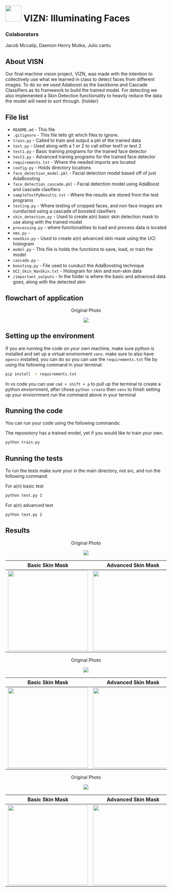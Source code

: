 #  <img src="Visuals/Icon/VIZN.webp" width="50"> VIZN: Illuminating Faces 

### Colaborators
Jacob Mccalip, Daemon Henry Mutka, Julio cantu

## About VISN

Our final machine vision project, VIZN, was made with the intention to collectively use what we learned in class to detect faces from different images. To do so we used Adaboost as the backbone and Cascade Classifiers as its framework to build the trained model. For detecting we also implemented a Skin Detection functionality to heavily reduce the data the model will need to sort through. (holder) 

## File list
- `README.md` - This file
- `.gitignore` - This file tells git which files to ignore.
- `train.py` - Called to train and output a pkl of the trained data 
- `test.py` - Used along with a 1 or 2 to call either test1 or test 2 
- `test1.py` - Basic training programs for the trained face detector
- `test2.py` - Advanced traning programs for the trained face detector
- `requirements.txt` - Where the needed imports are located
- `config.py` - Holds directory locations
- `face_detection_model.pkl` - Facial detection model based off of just AdaBoosting
- `face_detection_cascade.pkl` - Facial detection model using AdaBoost and cascade clasifiers
- `sampleTestPyResults.txt` - Where the results are stored from the test programs
- `testing.py` - Where testing of cropped faces, and non face images are cunducted using a cascade of boosted clasifiers
- `skin_detection.py` - Used to create a(n) basic skin detection mask to use along with the trained model
- `processing.py` - where functionalities to load and process data is located 
- `nms.py` -
- `newSkin.py` - Used to create a(n) advanced skin mask using the UCI histogram
- `model.py` - This file is holds the functions to save, load, or train the model
- `cascade.py` - 
- `boosting.py` - File used to cunduct the AdaBoosting technique 
- `UCI_Skin_NonSkin.txt` - Histogram for skin and non-skin data
- `/important_outputs` - In the folder is where the basic and advanced data goes, along with the detected skin

## flowchart of application

<p align="center">
Original Photo
</p>
<p align="center">
<img src="Visuals/flowcharts/fullFlow.webp">
</p>

## Setting up the environment

If you are running the code on your own machine, make sure python is installed and set up a virtual environment `venv`. make sure to also have `opencv` installed, you can do so you can use the `requirements.txt` file by using the following command in your terminal:

```bash
pip install -r requirements.txt
```

In vs code you can use `cmd + shift + p` to pull up the terminal to create a python enviornment, after chose `python create` then `venv` to finish setting up your enviornment run the command above in your terminal

## Running the code

You can run your code using the following commands:

The reposotory has a trained model, yet if you would like to train your own.
```bash
python train.py
```

## Running the tests

To run the tests make sure your in the main directory, not src, and run the following command:

For a(n) basic test
```bash
python test.py 1
```

For a(n) advanced test
```bash
python test.py 2
```

## Results

<p align="center">
Original Photo
</p>
<p align="center">
<img src="data/test_face_photos/DSC01181.JPG">
</p>


| Basic Skin Mask | Advanced Skin Mask | Basic Test | Advanced Test |
| :---: | :---: | :---: | :---: |
| <img src="important_outputs/basic_Skins/DSC01181.webp" width="250"> | <img src="important_outputs/skins/DSC01181.JPG" width="250"> | <img src="important_outputs/outputBasic/DSC01181.JPG" width="250"> | <img src="important_outputs/outputAdvanced/DSC01181.JPG" width="250"> |


<p align="center">
Original Photo
</p>
<p align="center">
<img src="data/test_face_photos/obama8.jpg">
</p>


| Basic Skin Mask | Advanced Skin Mask | Basic Test | Advanced Test |
| :---: | :---: | :---: | :---: |
| <img src="important_outputs/basic_Skins/obama8.webp" width="250"> | <img src="important_outputs/skins/obama8.jpg" width="250"> | <img src="important_outputs/outputBasic/obama8.jpg" width="250"> | <img src="important_outputs/outputAdvanced/obama8.jpg" width="250"> |



<p align="center">
Original Photo
</p>
<p align="center">
<img src="data/test_face_photos/DSC04545.JPG">
</p>


| Basic Skin Mask | Advanced Skin Mask | Basic Test | Advanced Test |
| :---: | :---: | :---: | :---: |
| <img src="important_outputs/basic_Skins/DSC04545.webp" width="250"> | <img src="important_outputs/skins/DSC04545.JPG" width="250"> | <img src="important_outputs/outputBasic/DSC04545.JPG" width="250"> | <img src="important_outputs/outputAdvanced/DSC04545.JPG" width="250"> |






